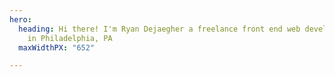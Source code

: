 ```yaml
---
hero:
  heading: Hi there! I'm Ryan Dejaegher a freelance front end web developer living
    in Philadelphia, PA
  maxWidthPX: "652"

---
```

